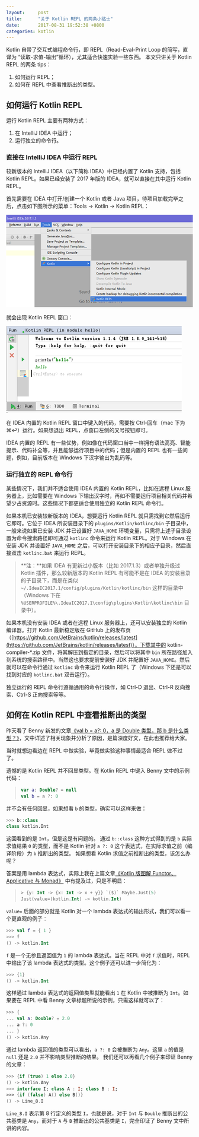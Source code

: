 ```yaml
---
layout:     post
title:      "关于 Kotlin REPL 的两条小贴士"
date:       2017-08-31 19:52:38 +0800
categories: kotlin
---
```

Kotlin 自带了交互式编程命令行，即 REPL（Read-Eval-Print Loop 的简写，直译为 “读取-求值-输出”循环），尤其适合快速实验一些东西。
本文只讲关于 Kotlin REPL 的两条 tips：
  1. 如何运行 REPL；
  2. 如何在 REPL 中查看推断出的类型。
<!--more-->

## 如何运行 Kotlin REPL

运行 Kotlin REPL 主要有两种方式：
  1. 在 IntelliJ IDEA 中运行；
  2. 运行独立的命令行。

### 直接在 IntelliJ IDEA 中运行 REPL

较新版本的 IntelliJ IDEA（以下简称 IDEA）中已经内置了 Kotlin 支持，包括 Kotlin REPL。如果已经安装了 2017 年版的 IDEA，就可以直接在其中运行 Kotlin REPL。

首先需要在 IDEA 中打开/创建一个 Kotlin 或者 Java 项目，待项目加载完毕之后，点击如下图所示的菜单：Tools -> Kotlin -> Kotlin REPL：

![](/assets/kotlin/repl_idea1.png)

就会出现 Kotlin REPL 窗口：

![](/assets/kotlin/repl_idea2.png)

在 IDEA 内置的 Kotlin REPL 窗口中键入的代码，需要按 Ctrl-回车（mac 下为 ⌘↩︎）运行。如果想退出 REPL，点窗口左侧的叉号按钮即可。

IDEA 内置的 REPL 有一些优势，例如像在代码窗口当中一样拥有语法高亮、智能提示、代码补全等，并且能够运行项目中的代码；但是内置的 REPL 也有一些问题，例如，目前版本在 Windows 下汉字输出为乱码等。

### 运行独立的 REPL 命令行

某些情况下，我们并不适合使用 IDEA 内置的 Kotlin REPL，比如在远程 Linux 服务器上，比如需要在 Windows 下输出汉字时，再如不需要运行项目相关代码并希望少占资源时。这些情况下都更适合使用独立的 Kotlin REPL 命令行。

如果本机已安装较新版本的 IDEA，想要运行 Kotlin REPL 就只需找到它然后运行它即可。它位于 IDEA 所安装目录下的 `plugins/Kotlin/kotlinc/bin` 子目录中，一般来说如果已安装 JDK 并已设置好 `JAVA_HOME` 环境变量，只需将上述子目录设置为命令搜索路径即可通过 `kotlinc` 命令来运行 Kotlin REPL。对于 Windows 在安装 JDK 并设置好 `JAVA_HOME` 之后，可以打开安装目录下的相应子目录，然后直接双击 `kotlinc.bat` 来运行 REPL。

> **注：**如果 IDEA 有更新过小版本（比如 2017.1.3）或者单独升级过 Kotlin 插件，那么较新版本的 Kotlin REPL 有可能不是在 IDEA 的安装目录的子目录下，而是在类似 `~/.IdeaIC2017.1/config/plugins/Kotlin/kotlinc/bin` 这样的目录中（Windows 下在 `%USERPROFILE%\.IdeaIC2017.1\config\plugins\Kotlin\kotlinc\bin` 目录中）。

如果本机没有安装 IDEA 或者在远程 Linux 服务器上，还可以安装独立的 Kotlin 编译器。打开 Kotlin 最新稳定版在 GitHub 上的发布页（[https://github.com/JetBrains/kotlin/releases/latest](https://github.com/JetBrains/kotlin/releases/latest)）。下载其中的 kotlin-compiler-*.zip 文件，将其解压到指定的目录，然后可以将其中 `bin` 所在路径加入到系统的搜索路径中。当然这也要求提前安装好 JDK 并配置好 `JAVA_HOME`。然后就可以在命令行通过 `kotlinc` 命令来运行 Kotlin REPL 了（Windows 下还是可以找到对应的 `kotlinc.bat` 双击运行）。

独立运行的 REPL 命令行遵循通用的命令行操作，如 Ctrl-D 退出、Ctrl-R 反向搜索、Ctrl-S 正向搜索等等。

## 如何在 Kotlin REPL 中查看推断出的类型

昨天看了 Benny 新发的文章[《val b = a?: 0，a 是 Double 类型，那 b 是什么类型？》](https://blog.kotliner.cn/2017/08/30/SuperTypes-in-Type-Inferring/)，文中详述了相关现象并分析了原因，是篇深度好文，在此也推荐给大家。

当时就想边看边在 REPL 中做实验，毕竟做实验这种事情最适合 REPL 做不过了。

遗憾的是 Kotlin REPL 并不回显类型。在 Kotlin REPL 中键入 Benny 文中的示例代码：

> ``` kotlin
> var a: Double? = null
> val b = a ?: 0
> ```

并不会有任何回显，如果想看 `b` 的类型，确实可以这样来做：

``` kotlin
>>> b::class
class kotlin.Int
```

这回看到的是 `Int`，但是这是有问题的。
通过 `b::class` 这种方式得到的是 `b` 实际求值结果 `0` 的类型，而不是 Kotlin 针对 `a ?: 0` 这个表达式，在实际求值之前（编译阶段）为 `b` 推断出的类型。
如果想看 Kotlin 求值之前推断出的类型，该怎么办呢？

答案是用 lambda 表达式，实际上我在上篇文章[《Kotlin 版图解 Functor、Applicative 与 Monad》](https://hltj.me/kotlin/2017/08/25/kotlin-functor-applicative-monad-cn.html) 中有提及过，只是不明显：

> ``` kotlin
> > {y: Int -> {x: Int -> x + y}} `($)` Maybe.Just(5)
> Just(value=(kotlin.Int) -> kotlin.Int)
> ```

`value=` 后面的部分就是 Kotlin 对一个 lambda 表达式的输出形式，我们可以看一个更直观的例子：

``` kotlin
>>> val f = { 1 }
>>> f
() -> kotlin.Int
```

`f` 是一个无参且返回值为 `1` 的 lambda 表达式。当在 REPL 中对 `f` 求值时，REPL 中输出了该 lambda 表达式的类型。这个例子还可以进一步简化为：

``` kotlin
>>> {1}
() -> kotlin.Int
```

这样通过 lambda 表达式的返回值类型就能看出 `1` 在 Kotlin 中被推断为 `Int`。如果要在 REPL 中看 Benny 文章标题所说的示例，只需这样就可以了：

``` kotlin
>>> {
... val a: Double? = 2.0
... a ?: 0
... }
() -> kotlin.Any
```

通过 lambda 返回值的类型可以看出，`a ?: 0` 会被推断为 `Any`。这里 `a` 的值是 `null` 还是 `2.0` 并不影响类型推断的结果。
我们还可以再看几个例子来印证 Benny 的文章：

``` kotlin
>>> {if (true) 1 else 2.0}
() -> kotlin.Any
>>> interface I; class A : I; class B : I;
>>> {if (false) A() else B()}
() -> Line_8.I
```

`Line_8.I` 表示第 8 行定义的类型 `I`，也就是说，对于 `Int` 与 `Double` 推断出的公共基类是 `Any`，而对于 `A` 与 `B` 推断出的公共基类是 `I`，完全印证了 Benny 文中所讲的内容。

